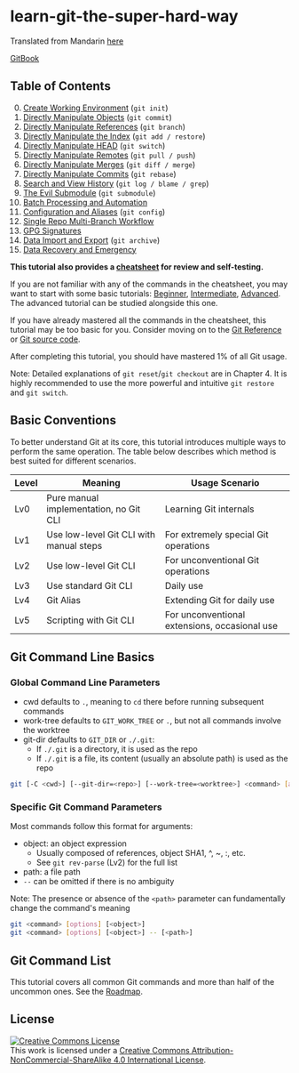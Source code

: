 # learn-git-the-super-hard-way

Translated from Mandarin [here](https://github.com/b1f6c1c4/learn-git-the-super-hard-way)

[GitBook](https://app.gitbook.com/@b1f6c1c4/s/learn-git-the-super-hard-way/)

## Table of Contents

0. [Create Working Environment](chapter0.md) (`git init`)
1. [Directly Manipulate Objects](chapter1.md) (`git commit`)
2. [Directly Manipulate References](chapter2.md) (`git branch`)
3. [Directly Manipulate the Index](chapter3.md) (`git add / restore`)
4. [Directly Manipulate HEAD](chapter4.md) (`git switch`)
5. [Directly Manipulate Remotes](chapter5.md) (`git pull / push`)
6. [Directly Manipulate Merges](chapter6.md) (`git diff / merge`)
7. [Directly Manipulate Commits](chapter7.md) (`git rebase`)
8. [Search and View History](chapter8.md) (`git log / blame / grep`)
9. [The Evil Submodule](chapter9.md) (`git submodule`)
10. [Batch Processing and Automation](chapter10.md)
11. [Configuration and Aliases](chapter11.md) (`git config`)
12. [Single Repo Multi-Branch Workflow](chapter12.md)
13. [GPG Signatures](chapter13.md)
14. [Data Import and Export](chapter14.md) (`git archive`)
15. [Data Recovery and Emergency](chapter15.md)

**This tutorial also provides a [cheatsheet](cheatsheet.md) for review and self-testing.**

If you are not familiar with any of the commands in the cheatsheet, you may want to start with some basic tutorials: [Beginner](https://try.github.io), [Intermediate](https://learngitbranching.js.org), [Advanced](https://git-scm.com/book/en/v2). The advanced tutorial can be studied alongside this one.

If you have already mastered all the commands in the cheatsheet, this tutorial may be too basic for you. Consider moving on to the [Git Reference](https://git-scm.com/docs) or [Git source code](https://github.com/git/git).

After completing this tutorial, you should have mastered 1% of all Git usage.

Note: Detailed explanations of `git reset`/`git checkout` are in Chapter 4. It is highly recommended to use the more powerful and intuitive `git restore` and `git switch`.

## Basic Conventions

To better understand Git at its core, this tutorial introduces multiple ways to perform the same operation. The table below describes which method is best suited for different scenarios.

| Level | Meaning | Usage Scenario |
| --- | --- | --- |
| Lv0 | Pure manual implementation, no Git CLI | Learning Git internals |
| Lv1 | Use low-level Git CLI with manual steps | For extremely special Git operations |
| Lv2 | Use low-level Git CLI | For unconventional Git operations |
| Lv3 | Use standard Git CLI | Daily use |
| Lv4 | Git Alias | Extending Git for daily use |
| Lv5 | Scripting with Git CLI | For unconventional extensions, occasional use |

## Git Command Line Basics

### Global Command Line Parameters

- cwd defaults to `.`, meaning to `cd` there before running subsequent commands
- work-tree defaults to `GIT_WORK_TREE` or `.`, but not all commands involve the worktree
- git-dir defaults to `GIT_DIR` or `./.git`:
  - If `./.git` is a directory, it is used as the repo
  - If `./.git` is a file, its content (usually an absolute path) is used as the repo

```bash
git [-C <cwd>] [--git-dir=<repo>] [--work-tree=<worktree>] <command> [args]
```

### Specific Git Command Parameters

Most commands follow this format for arguments:
- object: an object expression
  - Usually composed of references, object SHA1, ^, ~, :, etc.
  - See `git rev-parse` (Lv2) for the full list
- path: a file path
- `--` can be omitted if there is no ambiguity

Note: The presence or absence of the `<path>` parameter can fundamentally change the command's meaning

```bash
git <command> [options] [<object>]
git <command> [options] [<object>] -- [<path>]
```

## Git Command List

This tutorial covers all common Git commands and more than half of the uncommon ones. See the [Roadmap](ROADMAP.md).

## License

<a rel="license" href="http://creativecommons.org/licenses/by-nc-sa/4.0/"><img alt="Creative Commons License" style="border-width:0" src="https://i.creativecommons.org/l/by-nc-sa/4.0/88x31.png" /></a><br />This work is licensed under a <a rel="license" href="http://creativecommons.org/licenses/by-nc-sa/4.0/">Creative Commons Attribution-NonCommercial-ShareAlike 4.0 International License</a>.

